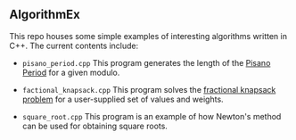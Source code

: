## AlgorithmEx
This repo houses some simple examples of interesting algorithms written in C++. The current contents include:
- `pisano_period.cpp` This program generates the length of the [Pisano Period](https://en.wikipedia.org/wiki/Pisano_period) for a given modulo.

- `factional_knapsack.cpp` This program solves the [fractional knapsack problem](https://en.wikipedia.org/wiki/Continuous_knapsack_problem) for a user-supplied set of values and weights. 

- `square_root.cpp` This program is an example of how Newton's method can be used for obtaining square roots.

